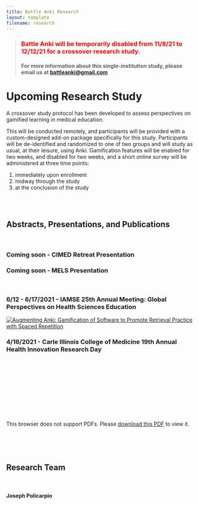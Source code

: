 ```yaml
---
title: Battle Anki Research
layout: template
filename: research
---
```


>### <span style="color:red">  Battle Anki will be temporarily disabled from 11/8/21 to 12/12/21 for a crossover research study.</span>
>#### For more information about this single-institution study, please email us at [battleanki@gmail.com](mailto:battleanki@gmail.com) 

# Upcoming Research Study

A crossover study protocol has been developed to assess perspectives on gamified learning in medical education.

This will be conducted remotely, and participants will be provided with a custom-designed add-on package specifically for this study.
Participants will be de-identified and randomized to one of two groups and will study as usual, at their leisure, using Anki.
Gamification features will be enabled for two weeks, and disabled for two weeks, and a short online survey will be administered at three time points:
1. immediately upon enrollment
2. midway through the study
3. at the conclusion of the study

<br><br>

## Abstracts, Presentations, and Publications

<br>

### Coming soon - CIMED Retreat Presentation

### Coming soon - MELS Presentation

<br>

### 6/12 - 6/17/2021 - IAMSE 25th Annual Meeting: Global Perspectives on Health Sciences Education

[![Augmenting Anki: Gamification of Software to Promote Retrieval Practice with Spaced
Repetition](./Images/Research/Policarpio_MacInnis_Wallon_poster_IAMSE.jpg)](https://github.com/jopeo/jopeo.github.io/blob/master/Images/Research/Policarpio_MacInnis_Wallon_poster_IAMSE.jpg?raw=true)

### 4/16/2021 - Carle Illinois College of Medicine 19th Annual Health Innovation Research Day

<object data="./Images/Research/CIMED_HIRD.pdf"> <!--- width="700px" height="700px" --->
    <embed src="./Images/Research/CIMED_HIRD.pdf">
        <p>This browser does not support PDFs. Please <a href="./Images/Research/CIMED_HIRD.pdf">download this PDF</a> to view it.</p>
</object>

<br><br><br>

## Research Team

<br>

#### Joseph Policarpio